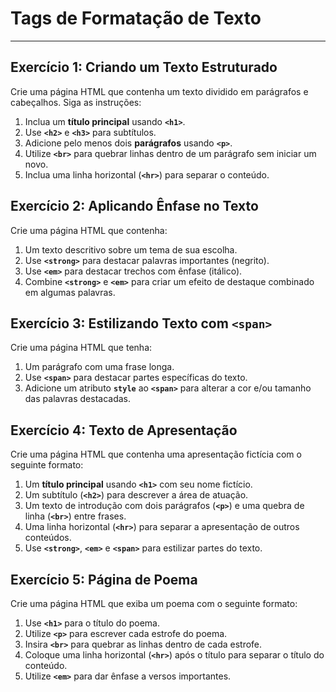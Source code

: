 # Tags de Formatação de Texto

---

## **Exercício 1: Criando um Texto Estruturado**

Crie uma página HTML que contenha um texto dividido em parágrafos e cabeçalhos. Siga as instruções:  

1. Inclua um **título principal** usando **`<h1>`**.  
2. Use **`<h2>`** e **`<h3>`** para subtítulos.  
3. Adicione pelo menos dois **parágrafos** usando **`<p>`**.  
4. Utilize **`<br>`** para quebrar linhas dentro de um parágrafo sem iniciar um novo.  
5. Inclua uma linha horizontal (**`<hr>`**) para separar o conteúdo.

## **Exercício 2: Aplicando Ênfase no Texto**

Crie uma página HTML que contenha:  

1. Um texto descritivo sobre um tema de sua escolha.  
2. Use **`<strong>`** para destacar palavras importantes (negrito).  
3. Use **`<em>`** para destacar trechos com ênfase (itálico).  
4. Combine **`<strong>`** e **`<em>`** para criar um efeito de destaque combinado em algumas palavras.  

## **Exercício 3: Estilizando Texto com `<span>`**

Crie uma página HTML que tenha:  

1. Um parágrafo com uma frase longa.  
2. Use **`<span>`** para destacar partes específicas do texto.  
3. Adicione um atributo **`style`** ao **`<span>`** para alterar a cor e/ou tamanho das palavras destacadas.  

## **Exercício 4: Texto de Apresentação**

Crie uma página HTML que contenha uma apresentação fictícia com o seguinte formato:  

1. Um **título principal** usando **`<h1>`** com seu nome fictício.  
2. Um subtítulo (**`<h2>`**) para descrever a área de atuação.  
3. Um texto de introdução com dois parágrafos (**`<p>`**) e uma quebra de linha (**`<br>`**) entre frases.  
4. Uma linha horizontal (**`<hr>`**) para separar a apresentação de outros conteúdos.  
5. Use **`<strong>`**, **`<em>`** e **`<span>`** para estilizar partes do texto.

## **Exercício 5: Página de Poema**

Crie uma página HTML que exiba um poema com o seguinte formato:  

1. Use **`<h1>`** para o título do poema.  
2. Utilize **`<p>`** para escrever cada estrofe do poema.  
3. Insira **`<br>`** para quebrar as linhas dentro de cada estrofe.  
4. Coloque uma linha horizontal (**`<hr>`**) após o título para separar o título do conteúdo.  
5. Utilize **`<em>`** para dar ênfase a versos importantes.
